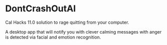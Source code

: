 # DontCrashOutAI

Cal Hacks 11.0 solution to rage quitting from your computer.

A desktop app that will notify you with clever calming messages with anger is detected via facial and emotion recognition.
